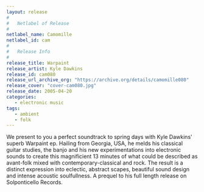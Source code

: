 ```yaml
---
layout: release
#
#   Netlabel of Release
#
netlabel_name: Camomille
netlabel_id: cam
#
#   Release Info
#
release_title: Warpaint
release_artist: Kyle Dawkins
release_id: cam080
release_url_archive_org: "https://archive.org/details/camomille080"
release_cover: "cover-cam080.jpg"
release_date: 2005-04-20
categories:
   - electronic music
tags:
   - ambient
   - folk
---
```

We present to you a perfect soundtrack to spring days with Kyle Dawkins' superb Warpaint ep. Hailing from Georgia, USA, he melds his classical guitar studies, the banjo and his new experimentations into electronic sounds to create this magnificient 13 minutes of what could be described as avant-folk mixed with contemporary-classical and rock. The result is a distinct expression into eclectic, abstract scapes, beautiful sound design and intense acoustic soulfullness. A prequel to his full length release on Solponticello Records.
